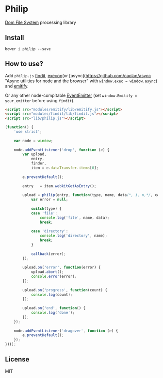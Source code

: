 # Philip

[Dom File System](https://developer.mozilla.org/en-US/docs/Web/API/FileSystem "Dom File System") processing library

## Install

```
bower i philip --save
```

## How to use?

Add `philip.js` [findit](https://github.com/coderaiser/domfs-findit "Find It"), [execon](https://github.com/coderaiser/execon "Patterns of function calls")(or [async](https://github.com/caolan/async "Async utilities for node and the browser" with `window.exec = window.async`) and [emitify](https://github.com/coderaiser/emitify "Emitify").

Or any other node-compitable [EventEmitter](https://iojs.org/api/events.html "Events") (set `window.Emitify = your_emitter` before using `findit`).

```html
<script src="modules/emitify/lib/emitify.js"></script>
<script src="modules/findit/lib/findit.js"></script>
<script src="lib/philip.js"></script>
```

```js
(function() {
    'use strict';
    
    var node = window;
    
    node.addEventListener('drop', function (e) {
        var upload,
            entry,
            finder,
            item = e.dataTransfer.items[0];
        
        e.preventDefault();
        
        entry   = item.webkitGetAsEntry();
        
        upload = philip(entry, function(type, name, data/*, i, n,*/, callback) {
            var error = null;
            
            switch(type) {
            case 'file':
                console.log('file', name, data);
                break;
            
            case 'directory':
                console.log('directory', name);
                break;
            }
            
            callback(error);
        });
        
        upload.on('error', function(error) {
            upload.abort();
            console.error(error);
        });
        
        upload.on('progress', function(count) {
            console.log(count);
        });
        
        upload.on('end', function() {
            console.log('done');
        });
    });
        
    node.addEventListener('dragover', function (e) {
        e.preventDefault();
    });
})();
```

## License

MIT
